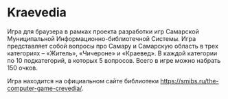 # Kraevedia

Игра для браузера в рамках проекта разработки игр Самарской Муниципальной Информационно-библиотечной Системы.
Игра представляет собой вопросы про Самару и Самарскую область в трех категориях – «Житель», «Чичероне» и «Краевед».
В каждой категории по 10 подкатегорий, в которых 5 вопросов. Всего в игре можно набрать 150 очков.

Игра находится на официальном сайте библиотеки https://smibs.ru/the-computer-game-crevedia/.
